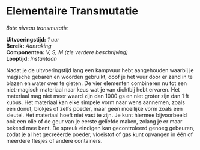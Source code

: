 # Elementaire Transmutatie

_8ste niveau_
_transmutatie_

**Uitvoeringstijd:**
_1 uur_  
**Bereik:**
_Aanraking_  
**Componenten:**
_V, S, M (zie verdere beschrijving)_  
**Looptijd:**
_Instantaan_

Nadat je de uitvoeringstijd lang een kampvuur hebt aangehouden waarbij je magische gebaren en woorden gebruikt, doof je het vuur door er zand in te blazen en water over te gieten.
De vier elementen combineren nu tot een niet-magisch materiaal naar keus wat je van dichtbij hebt ervaren.
Het materiaal mag niet meer waard zijn dan 1000 gs en niet groter zijn dan 1 ft kubus.
Het materiaal kan elke simpele vorm naar wens aannemen, zoals een donut, blokjes of zelfs poeder, maar geen moeilijke vorm zoals een sleutel.
Het materiaal hoeft niet vast te zijn.
Je kunt hiermee bijvoorbeeld ook een olie of de geur van je eerste geliefde maken, zolang je er maar bekend mee bent.
De spreuk eindigen kan gecontroleerd genoeg gebeuren, zodat je al het gecreëerde poeder, vloeistof of gas kunt opvangen in één of meerdere flesjes of andere containers.
